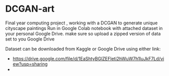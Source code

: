 # DCGAN-art
Final year computing project , working with a DCGAN to generate unique cityscape paintings
Run in Google Colab notebook with attached dataset in your personal Google Drive.
make sure so upload a zipped version of data set to you Google Drive

Dataset can be downloaded from Kaggle or Google Drive using either link:
- https://drive.google.com/file/d/1EaShtyBGlZEFleti2hWuW7h1luJkF7Ld/view?usp=sharing
- 
